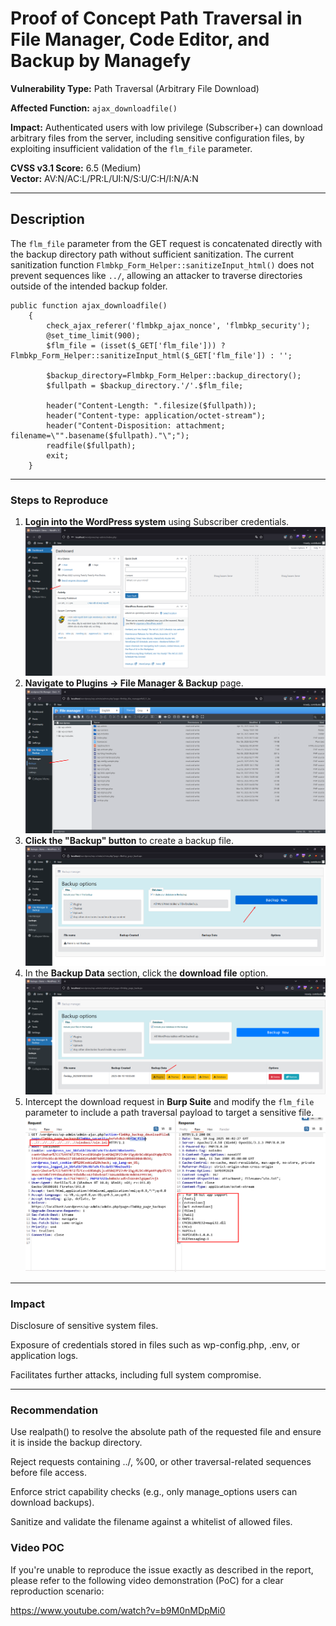 # Proof of Concept Path Traversal in File Manager, Code Editor, and Backup by Managefy 
**Vulnerability Type:** Path Traversal (Arbitrary File Download)

**Affected Function:** `ajax_downloadfile()` 

**Impact:** Authenticated users with low privilege (Subscriber+) can download arbitrary files from the server, including sensitive configuration files, by exploiting insufficient validation of the `flm_file` parameter.  

**CVSS v3.1 Score:** 6.5 (Medium)   
**Vector:** AV:N/AC:L/PR:L/UI:N/S:U/C:H/I:N/A:N

---
## Description

The `flm_file` parameter from the GET request is concatenated directly with the backup directory path without sufficient sanitization. The current sanitization function `Flmbkp_Form_Helper::sanitizeInput_html()` does not prevent sequences like `../`, allowing an attacker to traverse directories outside of the intended backup folder.

```  modules\filemanager\controllers\backups.php
public function ajax_downloadfile()
    {
        check_ajax_referer('flmbkp_ajax_nonce', 'flmbkp_security');
        @set_time_limit(900);
        $flm_file = (isset($_GET['flm_file'])) ? Flmbkp_Form_Helper::sanitizeInput_html($_GET['flm_file']) : '';
        
        $backup_directory=Flmbkp_Form_Helper::backup_directory();
        $fullpath = $backup_directory.'/'.$flm_file;
        
        header("Content-Length: ".filesize($fullpath));
        header("Content-type: application/octet-stream");
        header("Content-Disposition: attachment; filename=\"".basename($fullpath)."\";");
        readfile($fullpath);
        exit;
    }
```

---
### Steps to Reproduce

1.  **Login into the WordPress system** using Subscriber credentials.
![alt](./img/1.png)
2.  **Navigate to Plugins → File Manager & Backup** page.
![alt](./img/2.png)
3.  **Click the "Backup" button** to create a backup file.
![alt](./img/3.png)
4.  In the **Backup Data** section, click the **download file** option.
![alt](./img/4.png)  
5.  Intercept the download request in **Burp Suite** and modify the `flm_file` parameter to include a path traversal payload to target a sensitive file.  
![alt](./img/5.png)

---
### Impact

Disclosure of sensitive system files.

Exposure of credentials stored in files such as wp-config.php, .env, or application logs.

Facilitates further attacks, including full system compromise.

---
### Recommendation
Use realpath() to resolve the absolute path of the requested file and ensure it is inside the backup directory.

Reject requests containing ../, %00, or other traversal-related sequences before file access.

Enforce strict capability checks (e.g., only manage_options users can download backups).

Sanitize and validate the filename against a whitelist of allowed files.

### Video POC
If you're unable to reproduce the issue exactly as described in the report, please refer to the following video demonstration (PoC) for a clear reproduction scenario:

https://www.youtube.com/watch?v=b9M0nMDpMi0